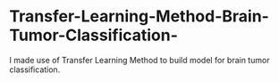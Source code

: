 # Transfer-Learning-Method-Brain-Tumor-Classification-
I made use of Transfer Learning Method to build model for brain tumor classification.
